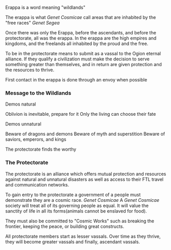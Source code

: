 Erappa is a word meaning "wildlands"

The erappa is what _Genet Cosmicae_ call areas that are inhabited by the "free races" _Genet Segea_

Once there was only the Erappa, before the ascendants, and before the protectorate, all was the erappa. In the erappa are the high empires and kingdoms, and the freelands all inhabited by the proud and the free.

To be in the protectorate means to submit as a vassal to the Ogion eternal alliance. If they qualify a civilization must make the decision to serve something greater than themselves, and in return are given protection and the resources to thrive.

First contact in the erappa is done through an envoy when possible


### Message to the Wildlands

Demos natural

Oblivion is inevitable, prepare for it
Only the living can choose their fate

Demos unnatural

Beware of dragons and demons
Beware of myth and superstition
Beware of saviors, emperors, and kings

The protectorate finds the worthy


### The Protectorate

The protectorate is an alliance which offers mutual protection and resources against natural and unnatural disasters as well as access to their FTL travel and communication networks.

To gain entry to the protectorate a government of a people must demonstrate they are a cosmic race. _Genet Cosmicae_
A _Genet Cosmicae_ society will treat all of its governing people as equal. It will value the sanctity of life in all its forms(animals cannot be enslaved for food).

They must also be committed to "Cosmic Works" such as breaking the frontier, keeping the peace, or building great constructs.

All protectorate members start as lesser vassals. Over time as they thrive, they will become greater vassals and finally, ascendant vassals.
